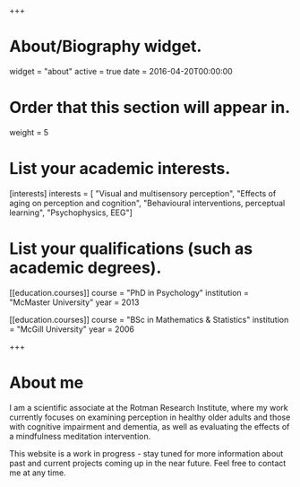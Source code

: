 +++
# About/Biography widget.
widget = "about" 
active = true 
date = 2016-04-20T00:00:00

# Order that this section will appear in.
weight = 5

# List your academic interests.
[interests] 
	interests = [ "Visual and multisensory perception", 
	"Effects of aging on perception and cognition", 
	"Behavioural interventions, perceptual learning", 
	"Psychophysics, EEG"]

# List your qualifications (such as academic degrees).
[[education.courses]] 
	course = "PhD in Psychology" 
	institution = "McMaster University" 
	year = 2013

[[education.courses]] 
	course = "BSc in Mathematics & Statistics" 
	institution = "McGill University" 
	year = 2006

+++

# About me
I am a scientific associate at the Rotman Research Institute, where my work currently focuses on 
examining perception in healthy older adults and those with cognitive impairment and dementia, as well as evaluating the effects of a mindfulness meditation intervention. 

This website is a work in progress - stay tuned for more information about past and current projects coming up in the near future. Feel free to contact me at any time. 

